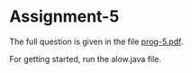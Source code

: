 # Assignment-5

The full question is given in the file [prog-5.pdf].

[prog-5.pdf]: https://github.com/ocimakamboj/DSA/blob/master/prog-5/prog-5.pdf

For getting started, run the alow.java file.

